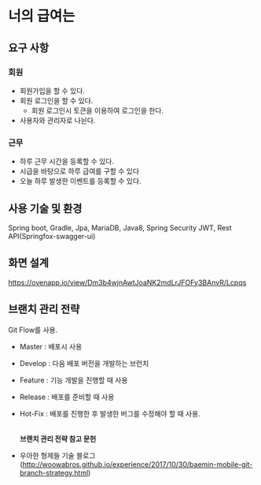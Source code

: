 # 너의 급여는

## 요구 사항

### 회원

- 회원가입을 할 수 있다.
- 회원 로그인을 할 수 있다.
  - 회원 로그인시 토큰을 이용하여 로그인을 한다.
- 사용자와 관리자로 나뉜다.

### 근무

- 하루 근무 시간을 등록할 수 있다.
- 시급을 바탕으로 하루 급여를 구할 수 있다
- 오늘 하루 발생한 이벤트를 등록할 수 있다.

## 사용 기술 및 환경

Spring boot, Gradle, Jpa, MariaDB, Java8, Spring Security JWT, Rest API(Springfox-swagger-ui)

## 화면 설계

https://ovenapp.io/view/Dm3b4wjnAwtJoaNK2mdLrJFOFy3BAnvR/Lcpqs

## 브랜치 관리 전략

Git Flow를 사용.<br />

- Master : 배포시 사용
- Develop : 다음 배포 버전을 개발하는 브런치
- Feature : 기능 개발을 진행할 때 사용
- Release : 배포를 준비할 때 사용
- Hot-Fix : 배포를 진행한 후 발생한 버그를 수정해야 할 때 사용.

  <br />
  <b>브랜치 관리 전략 참고 문헌</b><br>

- 우아한 형제들 기술 블로그(http://woowabros.github.io/experience/2017/10/30/baemin-mobile-git-branch-strategy.html)
